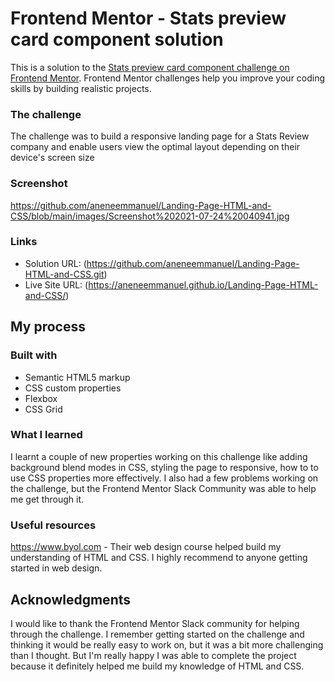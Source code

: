 # Frontend Mentor - Stats preview card component solution

This is a solution to the [Stats preview card component challenge on Frontend Mentor](https://www.frontendmentor.io/challenges/stats-preview-card-component-8JqbgoU62). Frontend Mentor challenges help you improve your coding skills by building realistic projects. 

### The challenge
The challenge was to build a responsive landing page for a Stats Review company and enable users view the optimal layout depending on their device's screen size

### Screenshot

https://github.com/aneneemmanuel/Landing-Page-HTML-and-CSS/blob/main/images/Screenshot%202021-07-24%20040941.jpg


### Links

- Solution URL: (https://github.com/aneneemmanuel/Landing-Page-HTML-and-CSS.git)
- Live Site URL: (https://aneneemmanuel.github.io/Landing-Page-HTML-and-CSS/)

## My process

### Built with

- Semantic HTML5 markup
- CSS custom properties
- Flexbox
- CSS Grid

### What I learned

I learnt a couple of new properties working on this challenge like adding background blend modes in CSS, styling the page to responsive, how to to use CSS properties more effectively. I also had a few problems working on the challenge, but the Frontend Mentor Slack Community was able to help me get through it.


### Useful resources

https://www.byol.com - Their web design course helped build my understanding of HTML and CSS. I highly recommend to anyone getting started in web design.

## Acknowledgments

I would like to thank the Frontend Mentor Slack community for helping through the challenge. I remember getting started on the challenge and thinking it would be really easy to work on, but it was a bit more challenging than I thought. But I'm really happy I was able to complete the project because it definitely helped me build my knowledge of HTML and CSS. 
